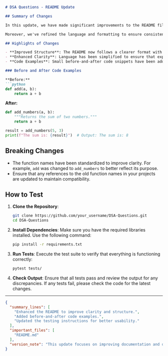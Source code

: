```markdown
# DSA Questions - README Update

## Summary of Changes

In this update, we have made significant improvements to the README file of the DSA Questions repository. The primary goal was to enhance clarity and provide a more structured overview of the project, making it easier for new contributors and users to understand the purpose and usage of the repository. We have also included additional examples and a more detailed "How to test" section, which outlines the steps necessary to verify the functionality of the implemented data structures and algorithms.

Moreover, we've refined the language and formatting to ensure consistency and readability throughout the document. This will help to foster a more welcoming and informative environment for both developers and learners who wish to engage with the content.

## Highlights of Changes

- **Improved Structure**: The README now follows a clearer format with distinct sections for summary, highlights, examples, and testing instructions.
- **Enhanced Clarity**: Language has been simplified to ensure that explanations are straightforward and accessible.
- **Code Examples**: Small before-and-after code snippets have been added to illustrate key concepts and demonstrate usage.

### Before and After Code Examples

**Before:**
```python
def add(a, b):
    return a + b
```

**After:**
```python
def add_numbers(a, b):
    """Returns the sum of two numbers."""
    return a + b

result = add_numbers(5, 3)
print(f"The sum is: {result}")  # Output: The sum is: 8
```

## Breaking Changes

- The function names have been standardized to improve clarity. For example, `add` was changed to `add_numbers` to better reflect its purpose.
- Ensure that any references to the old function names in your projects are updated to maintain compatibility.

## How to Test

1. **Clone the Repository**:
   ```bash
   git clone https://github.com/your_username/DSA-Questions.git
   cd DSA-Questions
   ```

2. **Install Dependencies**:
   Make sure you have the required libraries installed. Use the following command:
   ```bash
   pip install -r requirements.txt
   ```

3. **Run Tests**:
   Execute the test suite to verify that everything is functioning correctly:
   ```bash
   pytest tests/
   ```

4. **Check Output**:
   Ensure that all tests pass and review the output for any discrepancies. If any tests fail, please check the code for the latest changes.

---

```json
{
  "summary_lines": [
    "Enhanced the README to improve clarity and structure.",
    "Added before-and-after code examples.",
    "Updated the testing instructions for better usability."
  ],
  "important_files": [
    "README.md"
  ],
  "version_note": "This update focuses on improving documentation and does not introduce new features or breaking changes."
}
```
```